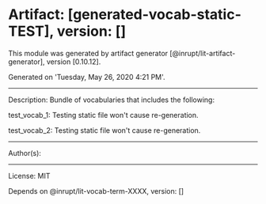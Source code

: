 # Artifact: [generated-vocab-static-TEST], version: []

This module was generated by artifact generator [@inrupt/lit-artifact-generator], version [0.10.12].

Generated on 'Tuesday, May 26, 2020 4:21 PM'.

---

Description: Bundle of vocabularies that includes the following:

  test_vocab_1: Testing static file won&#x27;t cause re-generation.

  test_vocab_2: Testing static file won&#x27;t cause re-generation.

---

Author(s): 

---

License: MIT

Depends on @inrupt/lit-vocab-term-XXXX, version: []
